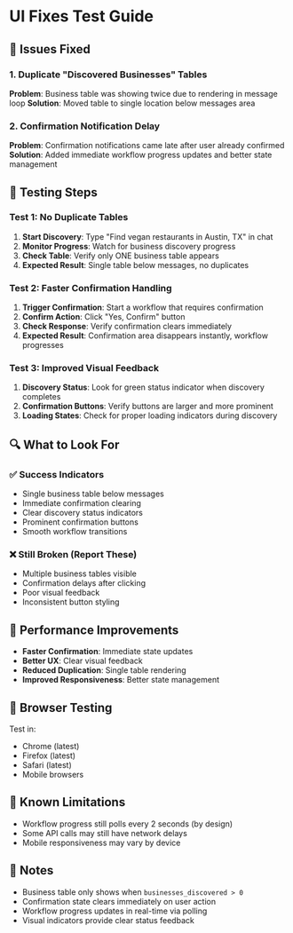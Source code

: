 # UI Fixes Test Guide

## 🐛 Issues Fixed

### 1. Duplicate "Discovered Businesses" Tables
**Problem**: Business table was showing twice due to rendering in message loop
**Solution**: Moved table to single location below messages area

### 2. Confirmation Notification Delay
**Problem**: Confirmation notifications came late after user already confirmed
**Solution**: Added immediate workflow progress updates and better state management

## 🧪 Testing Steps

### Test 1: No Duplicate Tables
1. **Start Discovery**: Type "Find vegan restaurants in Austin, TX" in chat
2. **Monitor Progress**: Watch for business discovery progress
3. **Check Table**: Verify only ONE business table appears
4. **Expected Result**: Single table below messages, no duplicates

### Test 2: Faster Confirmation Handling
1. **Trigger Confirmation**: Start a workflow that requires confirmation
2. **Confirm Action**: Click "Yes, Confirm" button
3. **Check Response**: Verify confirmation clears immediately
4. **Expected Result**: Confirmation area disappears instantly, workflow progresses

### Test 3: Improved Visual Feedback
1. **Discovery Status**: Look for green status indicator when discovery completes
2. **Confirmation Buttons**: Verify buttons are larger and more prominent
3. **Loading States**: Check for proper loading indicators during discovery

## 🔍 What to Look For

### ✅ Success Indicators
- Single business table below messages
- Immediate confirmation clearing
- Clear discovery status indicators
- Prominent confirmation buttons
- Smooth workflow transitions

### ❌ Still Broken (Report These)
- Multiple business tables visible
- Confirmation delays after clicking
- Poor visual feedback
- Inconsistent button styling

## 🚀 Performance Improvements

- **Faster Confirmation**: Immediate state updates
- **Better UX**: Clear visual feedback
- **Reduced Duplication**: Single table rendering
- **Improved Responsiveness**: Better state management

## 📱 Browser Testing

Test in:
- Chrome (latest)
- Firefox (latest)
- Safari (latest)
- Mobile browsers

## 🐛 Known Limitations

- Workflow progress still polls every 2 seconds (by design)
- Some API calls may still have network delays
- Mobile responsiveness may vary by device

## 📝 Notes

- Business table only shows when `businesses_discovered > 0`
- Confirmation state clears immediately on user action
- Workflow progress updates in real-time via polling
- Visual indicators provide clear status feedback
